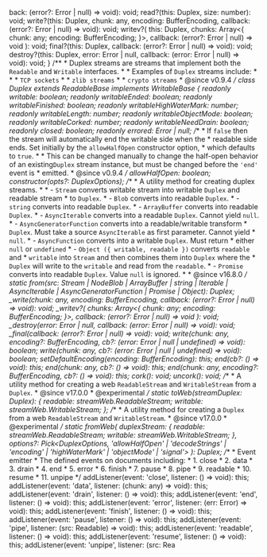 back: (error?: Error | null) => void): void;
            read?(this: Duplex, size: number): void;
            write?(this: Duplex, chunk: any, encoding: BufferEncoding, callback: (error?: Error | null) => void): void;
            writev?(
                this: Duplex,
                chunks: Array<{
                    chunk: any;
                    encoding: BufferEncoding;
                }>,
                callback: (error?: Error | null) => void
            ): void;
            final?(this: Duplex, callback: (error?: Error | null) => void): void;
            destroy?(this: Duplex, error: Error | null, callback: (error: Error | null) => void): void;
        }
        /**
         * Duplex streams are streams that implement both the `Readable` and `Writable` interfaces.
         *
         * Examples of `Duplex` streams include:
         *
         * * `TCP sockets`
         * * `zlib streams`
         * * `crypto streams`
         * @since v0.9.4
         */
        class Duplex extends ReadableBase implements WritableBase {
            readonly writable: boolean;
            readonly writableEnded: boolean;
            readonly writableFinished: boolean;
            readonly writableHighWaterMark: number;
            readonly writableLength: number;
            readonly writableObjectMode: boolean;
            readonly writableCorked: number;
            readonly writableNeedDrain: boolean;
            readonly closed: boolean;
            readonly errored: Error | null;
            /**
             * If `false` then the stream will automatically end the writable side when the
             * readable side ends. Set initially by the `allowHalfOpen` constructor option,
             * which defaults to `true`.
             *
             * This can be changed manually to change the half-open behavior of an existing`Duplex` stream instance, but must be changed before the `'end'` event is
             * emitted.
             * @since v0.9.4
             */
            allowHalfOpen: boolean;
            constructor(opts?: DuplexOptions);
            /**
             * A utility method for creating duplex streams.
             *
             * - `Stream` converts writable stream into writable `Duplex` and readable stream
             *   to `Duplex`.
             * - `Blob` converts into readable `Duplex`.
             * - `string` converts into readable `Duplex`.
             * - `ArrayBuffer` converts into readable `Duplex`.
             * - `AsyncIterable` converts into a readable `Duplex`. Cannot yield `null`.
             * - `AsyncGeneratorFunction` converts into a readable/writable transform
             *   `Duplex`. Must take a source `AsyncIterable` as first parameter. Cannot yield
             *   `null`.
             * - `AsyncFunction` converts into a writable `Duplex`. Must return
             *   either `null` or `undefined`
             * - `Object ({ writable, readable })` converts `readable` and
             *   `writable` into `Stream` and then combines them into `Duplex` where the
             *   `Duplex` will write to the `writable` and read from the `readable`.
             * - `Promise` converts into readable `Duplex`. Value `null` is ignored.
             *
             * @since v16.8.0
             */
            static from(src: Stream | NodeBlob | ArrayBuffer | string | Iterable<any> | AsyncIterable<any> | AsyncGeneratorFunction | Promise<any> | Object): Duplex;
            _write(chunk: any, encoding: BufferEncoding, callback: (error?: Error | null) => void): void;
            _writev?(
                chunks: Array<{
                    chunk: any;
                    encoding: BufferEncoding;
                }>,
                callback: (error?: Error | null) => void
            ): void;
            _destroy(error: Error | null, callback: (error: Error | null) => void): void;
            _final(callback: (error?: Error | null) => void): void;
            write(chunk: any, encoding?: BufferEncoding, cb?: (error: Error | null | undefined) => void): boolean;
            write(chunk: any, cb?: (error: Error | null | undefined) => void): boolean;
            setDefaultEncoding(encoding: BufferEncoding): this;
            end(cb?: () => void): this;
            end(chunk: any, cb?: () => void): this;
            end(chunk: any, encoding?: BufferEncoding, cb?: () => void): this;
            cork(): void;
            uncork(): void;
            /**
             * A utility method for creating a web `ReadableStream` and `WritableStream` from a `Duplex`.
             * @since v17.0.0
             * @experimental
             */
            static toWeb(streamDuplex: Duplex): {
                readable: streamWeb.ReadableStream;
                writable: streamWeb.WritableStream;
            };
            /**
             * A utility method for creating a `Duplex` from a web `ReadableStream` and `WritableStream`.
             * @since v17.0.0
             * @experimental
             */
            static fromWeb(
                duplexStream: {
                    readable: streamWeb.ReadableStream;
                    writable: streamWeb.WritableStream;
                },
                options?: Pick<DuplexOptions, 'allowHalfOpen' | 'decodeStrings' | 'encoding' | 'highWaterMark' | 'objectMode' | 'signal'>
            ): Duplex;
            /**
             * Event emitter
             * The defined events on documents including:
             * 1.  close
             * 2.  data
             * 3.  drain
             * 4.  end
             * 5.  error
             * 6.  finish
             * 7.  pause
             * 8.  pipe
             * 9.  readable
             * 10. resume
             * 11. unpipe
             */
            addListener(event: 'close', listener: () => void): this;
            addListener(event: 'data', listener: (chunk: any) => void): this;
            addListener(event: 'drain', listener: () => void): this;
            addListener(event: 'end', listener: () => void): this;
            addListener(event: 'error', listener: (err: Error) => void): this;
            addListener(event: 'finish', listener: () => void): this;
            addListener(event: 'pause', listener: () => void): this;
            addListener(event: 'pipe', listener: (src: Readable) => void): this;
            addListener(event: 'readable', listener: () => void): this;
            addListener(event: 'resume', listener: () => void): this;
            addListener(event: 'unpipe', listener: (src: Rea
